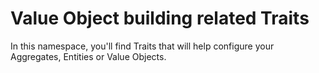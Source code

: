 # Value Object building related Traits

In this namespace, you'll find Traits that will help configure your Aggregates, Entities or Value Objects.
